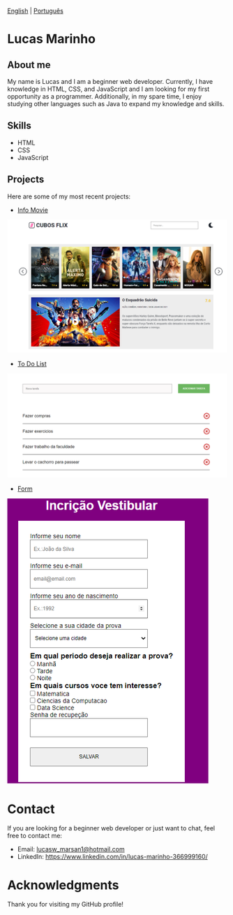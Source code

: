 [English](README-en.md) | [Português](README.md)

# Lucas Marinho
## About me
My name is Lucas and I am a beginner web developer. Currently, I have knowledge in HTML, CSS, and JavaScript and I am looking for my first opportunity as a programmer. Additionally, in my spare time, I enjoy studying other languages such as Java to expand my knowledge and skills.

## Skills
* HTML
* CSS
* JavaScript

## Projects
Here are some of my most recent projects:

* <a href = "https://github.com/LucasW97/Movie-Website"> Info Movie </a>
<img src="https://github.com/LucasW97/Movie-Website/blob/main/fotos/5.png">

* <a href = "https://github.com/LucasW97/To-Do-List"> To Do List </a>
 <img src="https://github.com/LucasW97/To-Do-List/blob/main/fotos/5.png">
 
 
* <a href = "https://github.com/LucasW97/Form">Form </a>
 <img src="https://github.com/LucasW97/Form/blob/main/fotos/1.png">

# Contact
If you are looking for a beginner web developer or just want to chat, feel free to contact me:

* Email: lucasw_marsan1@hotmail.com
* LinkedIn: https://www.linkedin.com/in/lucas-marinho-366999160/

# Acknowledgments
Thank you for visiting my GitHub profile!
